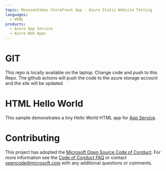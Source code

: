 ```yaml
---
topic: MonsoonVibes StoreFront App - Azure Static Website Testing
languages:
  - HTML
products:
  - Azure App Service
  - Azure Web Apps
---
```


# GIT
This repo is locally available on the laptop. Change code and push to this Repo. The github actions will push the code to the azure storage account and the site will be updated


# HTML Hello World

This sample demonstrates a tiny Hello World HTML app for [App Service](https://docs.microsoft.com/azure/app-service).

# Contributing

This project has adopted the [Microsoft Open Source Code of Conduct](https://opensource.microsoft.com/codeofconduct/). For more information see the [Code of Conduct FAQ](https://opensource.microsoft.com/codeofconduct/faq/) or contact [opencode@microsoft.com](mailto:opencode@microsoft.com) with any additional questions or comments.
